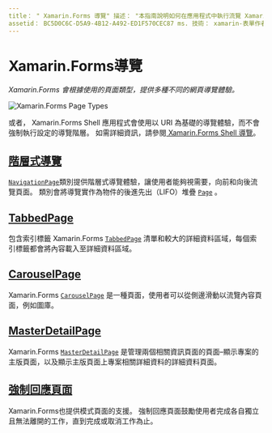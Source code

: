 ```yaml
---
title： " Xamarin.Forms 導覽" 描述： "本指南說明如何在應用程式中執行流覽 Xamarin.Forms 。 Xamarin.Forms會根據使用的頁面類型，提供多種不同的頁面導覽體驗。」
assetid： BC5D0C6C-D5A9-4B12-A492-ED1F570CEC87 ms. 技術： xamarin-表單作者： davidbritch ms. author： dabritch ms. 日期：12/01/2017 否-loc： [ Xamarin.Forms ， Xamarin.Essentials ]
---
```


# <a name="xamarinforms-navigation"></a>Xamarin.Forms導覽

_Xamarin.Forms 會根據使用的頁面類型，提供多種不同的網頁導覽體驗。_

![](images/page-types.png "Xamarin.Forms Page Types")

或者， Xamarin.Forms Shell 應用程式會使用以 URI 為基礎的導覽體驗，而不會強制執行設定的導覽階層。 如需詳細資訊，請參閱[ Xamarin.Forms Shell 導覽](~/xamarin-forms/app-fundamentals/shell/navigation.md)。

## <a name="hierarchical-navigation"></a>[階層式導覽](hierarchical.md)

[`NavigationPage`](xref:Xamarin.Forms.NavigationPage)類別提供階層式導覽體驗，讓使用者能夠視需要，向前和向後流覽頁面。 類別會將導覽實作為物件的後進先出（LIFO）堆疊 [`Page`](xref:Xamarin.Forms.Page) 。

## <a name="tabbedpage"></a>[TabbedPage](tabbed-page.md)

包含索引標籤 Xamarin.Forms [`TabbedPage`](xref:Xamarin.Forms.TabbedPage) 清單和較大的詳細資料區域，每個索引標籤都會將內容載入至詳細資料區域。

## <a name="carouselpage"></a>[CarouselPage](carousel-page.md)

Xamarin.Forms [`CarouselPage`](xref:Xamarin.Forms.CarouselPage) 是一種頁面，使用者可以從側邊滑動以流覽內容頁面，例如圖庫。

## <a name="masterdetailpage"></a>[MasterDetailPage](master-detail-page.md)

Xamarin.Forms [`MasterDetailPage`](xref:Xamarin.Forms.MasterDetailPage) 是管理兩個相關資訊頁面的頁面–顯示專案的主版頁面，以及顯示主版頁面上專案相關詳細資料的詳細資料頁面。

## <a name="modal-pages"></a>[強制回應頁面](modal.md)

Xamarin.Forms也提供模式頁面的支援。 強制回應頁面鼓勵使用者完成各自獨立且無法離開的工作，直到完成或取消工作為止。
